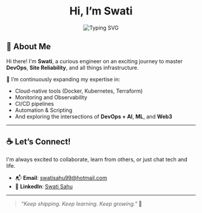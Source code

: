 <h1 align="center">Hi, I’m Swati </h1>

<p align="center">
  <img src="https://readme-typing-svg.demolab.com?font=Fira+Code&pause=1000&color=5F6D5C&center=true&vCenter=true&width=435&lines=Site+Reliability+Engineer;Production+Support+Engineer;DevOps+Enthusiast;Problem+Solver" alt="Typing SVG" />
</p>

## 👋 About Me

Hi there! I'm **Swati**, a curious engineer on an exciting journey to master **DevOps**, **Site Reliability**, and all things infrastructure.

🌱 I’m continuously expanding my expertise in:
- Cloud-native tools (Docker, Kubernetes, Terraform)
- Monitoring and Observability
- CI/CD pipelines
- Automation & Scripting
- And exploring the intersections of **DevOps + AI**, **ML**, and **Web3**
  
---

## ☕ Let’s Connect!

I'm always excited to collaborate, learn from others, or just chat tech and life.

- 📬 **Email**: swatisahu99@hotmail.com  
- 💼 **LinkedIn**: [Swati Sahu](https://www.linkedin.com/in/swati-sahu-25b28918b)

---

> _"Keep shipping. Keep learning. Keep growing."_ 💚

